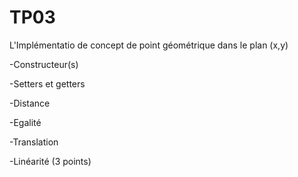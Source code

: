 # TP03
L'Implémentatio de concept de point géométrique dans le plan (x,y)

-Constructeur(s)

-Setters et getters

-Distance

-Egalité

-Translation

-Linéarité (3 points)
